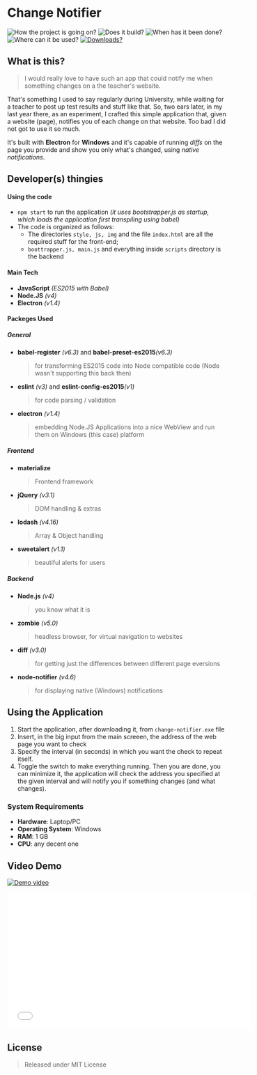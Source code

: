 # Change Notifier
<!-- badge -->
![How the project is going on?](https://img.shields.io/badge/status-abandoned😣-red.svg)
![Does it build?](https://img.shields.io/badge/build-passing😍-brightgreen.svg)
![When has it been done?](https://img.shields.io/badge/year-2016-lightgrey.svg)
![Where can it be used?](https://img.shields.io/badge/platform-windows💻-blue.svg)
[![Downloads?](https://img.shields.io/badge/download-exe👏-blue.svg)](https://github.com/marianfx/change-notifier/archive/master.zip)
<!-- endbadge -->

## What is this?
> I  would really love to have such an app that could notify me when something changes on a the teacher's website.

That's something I used to say regularly during University, while waiting for a teacher to post up test results and stuff like that. So, two ears later, in my last year there, as an experiment, I crafted this simple application that, given a website (page), notifies you of each change on that website. Too bad I did not got to use it so much.

It's built with **Electron** for **Windows** and it's capable of running _diffs_ on the page you provide and show you only what's changed, using _native notifications_. 

## Developer(s) thingies

#### Using the code
- `npm start` to run the application _(it uses bootstrapper.js as startup, which loads the application first transpiling using babel)_
- The code is organized as follows:
    - The directories `style, js, img` and the file `index.html` are all the required stuff for the front-end;
    - `boottrapper.js, main.js` and everything inside `scripts` directory is the backend

#### Main Tech
- **JavaScript** _(ES2015 with Babel)_
- **Node.JS** _(v4)_
- **Electron** _(v1.4)_

#### Packeges Used
##### General
- **babel-register** _(v6.3)_ and **babel-preset-es2015**_(v6.3)_
    > for transforming ES2015 code into Node compatible code (Node wasn't supporting this back then) 
- **eslint** _(v3)_ and **eslint-config-es2015**_(v1)_
    > for code parsing / validation
- **electron** _(v1.4)_
    > embedding Node.JS Applications into a nice WebView and run them on Windows (this case) platform
##### Frontend
- **materialize**
    > Frontend framework
- **jQuery** _(v3.1)_
    > DOM handling & extras
- **lodash** _(v4.16)_
    > Array  & Object handling
- **sweetalert** _(v1.1)_
    >  beautiful alerts for users
##### Backend
- **Node.js** _(v4)_
    > you know what it is
- **zombie** _(v5.0)_
    > headless browser, for virtual navigation to websites
- **diff** _(v3.0)_
    > for getting just the differences between different page eversions
- **node-notifier** _(v4.6)_
    > for displaying native (Windows) notifications

## Using the Application
1. Start the application, after downloading it, from `change-notifier.exe` file
2. Insert, in the big input from the main screeen, the address of the web page you want to check
3. Specify the interval (in seconds) in which you want the check to repeat itself.
4. Toggle the switch to make everything running. Then you are done, you can minimize it, the application will check the address you specified at the given interval and will notify you if something changes (and what changes).

### System Requirements
- **Hardware**: Laptop/PC
- **Operating System**: Windows
- **RAM**: 1 GB
- **CPU**: any decent one


## Video Demo
[![Demo video](https://img.youtube.com/vi/fPaP4FSLEfc/maxresdefault.jpg)](https://www.youtube.com/watch?v=fPaP4FSLEfc)
<iframe width="560" height="315" src="//www.youtube.com/embed/fPaP4FSLEfc?rel=0" frameborder="0" allowfullscreen="1"></iframe>

## License
> Released under MIT License